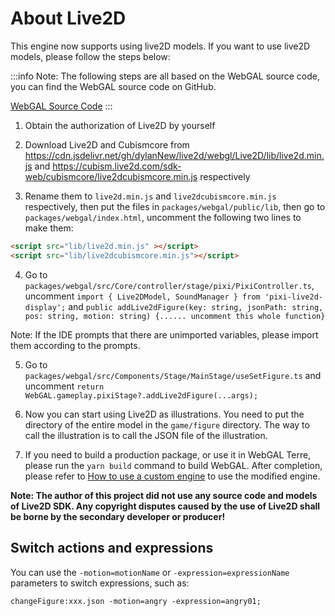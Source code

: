 # About Live2D
This engine now supports using live2D models. If you want to use live2D models, please follow the steps below:

:::info
Note: The following steps are all based on the WebGAL source code, you can find the WebGAL source code on GitHub.

[WebGAL Source Code](https://github.com/OpenWebGAL/WebGAL)
:::

1. Obtain the authorization of Live2D by yourself

2. Download Live2D and Cubismcore from https://cdn.jsdelivr.net/gh/dylanNew/live2d/webgl/Live2D/lib/live2d.min.js and https://cubism.live2d.com/sdk-web/cubismcore/live2dcubismcore.min.js respectively

3. Rename them to `live2d.min.js` and `live2dcubismcore.min.js` respectively, then put the files in `packages/webgal/public/lib`, then go to `packages/webgal/index.html`, uncomment the following two lines to make them:
```html
<script src="lib/live2d.min.js" ></script>
<script src="lib/live2dcubismcore.min.js"></script>
```
4. Go to `packages/webgal/src/Core/controller/stage/pixi/PixiController.ts`, uncomment
`import { Live2DModel, SoundManager } from 'pixi-live2d-display';` and `public addLive2dFigure(key: string, jsonPath: string, pos: string, motion: string) {...... uncomment this whole function}`

Note: If the IDE prompts that there are unimported variables, please import them according to the prompts.

5. Go to `packages/webgal/src/Components/Stage/MainStage/useSetFigure.ts` and uncomment `return WebGAL.gameplay.pixiStage?.addLive2dFigure(...args);`

6. Now you can start using Live2D as illustrations. You need to put the directory of the entire model in the `game/figure` directory. The way to call the illustration is to call the JSON file of the illustration.

7. If you need to build a production package, or use it in WebGAL Terre, please run the `yarn build` command to build WebGAL. After completion, please refer to [How to use a custom engine](derivative) to use the modified engine. 

**Note: The author of this project did not use any source code and models of Live2D SDK. Any copyright disputes caused by the use of Live2D shall be borne by the secondary developer or producer!**

## Switch actions and expressions

You can use the `-motion=motionName` or `-expression=expressionName` parameters to switch expressions, such as:

```
changeFigure:xxx.json -motion=angry -expression=angry01;
```
